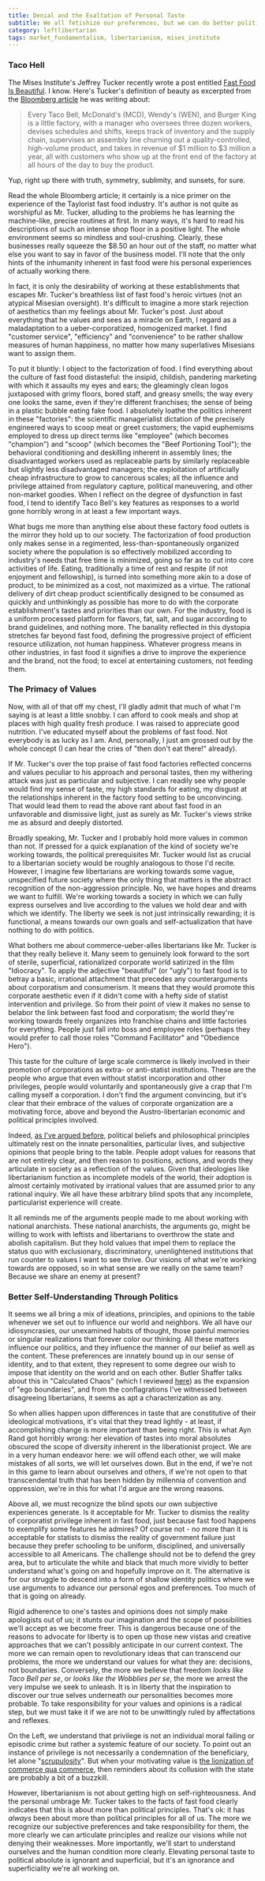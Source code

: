 ```yaml
---
title: Denial and the Exaltation of Personal Taste
subtitle: We all fetishize our preferences, but we can do better politics than that
category: leftlibertarian
tags: market_fundamentalism, libertarianism, mises_institute
---
```

### Taco Hell ###
The Mises Institute's Jeffrey Tucker recently wrote a post entitled [Fast Food Is Beautiful](http://blog.mises.org/17177/fast-food-is-beautiful/). I know. Here's Tucker's definition of beauty as excerpted from the [Bloomberg article](http://www.businessweek.com/magazine/content/11_20/b4228064581642.htm) he was writing about:

>Every Taco Bell, McDonald's (MCD), Wendy's (WEN), and Burger King is a little factory, with a manager who oversees three dozen workers, devises schedules and shifts, keeps track of inventory and the supply chain, supervises an assembly line churning out a quality-controlled, high-volume product, and takes in revenue of $1 million to $3 million a year, all with customers who show up at the front end of the factory at all hours of the day to buy the product.

Yup, right up there with truth, symmetry, sublimity, and sunsets, for sure.

Read the whole Bloomberg article; it certainly is a nice primer on the experience of the Taylorist fast food industry. It's author is not quite as worshipful as Mr. Tucker, alluding to the problems he has learning the machine-like, precise routines at first. In many ways, it's hard to read his descriptions of such an intense shop floor in a positive light. The whole environment seems so mindless and soul-crushing. Clearly, these businesses really squeeze the $8.50 an hour out of the staff, no matter what else you want to say in favor of the business model. I'll note that the only hints of the inhumanity inherent in fast food were his personal experiences of actually working there.

In fact, it is only the desirability of working at these establishments that escapes Mr. Tucker's breathless list of fast food's heroic virtues (not an atypical Misesian oversight). It's difficult to imagine a more stark rejection of aesthetics than my feelings about Mr. Tucker's post. Just about everything that he values and sees as a miracle on Earth, I regard as a maladaptation to a ueber-corporatized, homogenized market. I find "customer service", "efficiency" and "convenience" to be rather shallow measures of human happiness, no matter how many superlatives Misesians want to assign them.

To put it bluntly: I object to the factorization of food. I find everything about the culture of fast food distasteful: the insipid, childish, pandering marketing with which it assaults my eyes and ears; the gleamingly clean logos juxtaposed with grimy floors, bored staff, and greasy smells; the way every one looks the same, even if they're different franchises; the sense of being in a plastic bubble eating fake food. I absolutely loathe the politics inherent in these "factories": the scientific managerialist dictation of the precisely engineered ways to scoop meat or greet customers; the vapid euphemisms employed to dress up direct terms like "employee" (which becomes "champion") and "scoop" (which becomes the "Beef Portioning Tool"); the behavioral conditioning and deskilling inherent in assembly lines; the disadvantaged workers used as replaceable parts by similarly replaceable but slightly less disadvantaged managers; the exploitation of artificially cheap infrastructure to grow to cancerous scales; all the influence and privilege attained from regulatory capture, political maneuvering, and other non-market goodies. When I reflect on the degree of dysfunction in fast food, I tend to identify Taco Bell's key features as responses to a world gone horribly wrong in at least a few important ways.

What bugs me more than anything else about these factory food outlets is the mirror they hold up to our society. The factorization of food production only makes sense in a regimented, less-than-spontaneously organized society where the population is so effectively mobilized according to industry's needs that free time is minimized, going so far as to cut into core activities of life. Eating, traditionally a time of rest and respite (if not enjoyment and fellowship), is turned into something more akin to a dose of product, to be minimized as a cost, not maximized as a virtue.  The rational delivery of dirt cheap product scientifically designed to be consumed as quickly and unthinkingly as possible has more to do with the corporate establishment's tastes and priorities than our own.  For the industry, food is a uniform processed platform for flavors, fat, salt, and sugar according to brand guidelines, and nothing more. The banality reflected in this dystopia stretches far beyond fast food, defining the progressive project of efficient resource utilization, not human happiness. Whatever progress means in other industries, in fast food it signifies a drive to improve the experience and the brand, not the food; to excel at entertaining customers, not feeding them.

### The Primacy of Values ###
Now, with all of that off my chest, I'll gladly admit that much of what I'm saying is at least a little snobby. I can afford to cook meals and shop at places with high quality fresh produce. I was raised to appreciate good nutrition. I've educated myself about the problems of fast food. Not everybody is as lucky as I am. And, personally, I just am grossed out by the whole concept (I can hear the cries of "then don't eat there!" already).

If Mr. Tucker's over the top praise of fast food factories reflected concerns and values peculiar to his approach and personal tastes, then my withering attack was just as particular and subjective. I can readily see why people would find my sense of taste, my high standards for eating, my disgust at the relationships inherent in the factory food setting to be unconvincing. That would lead them to read the above rant about fast food in an unfavorable and dismissive light, just as surely as Mr. Tucker's views strike me as absurd and deeply distorted.

Broadly speaking, Mr. Tucker and I probably hold more values in common than not. If pressed for a quick explanation of the kind of society we're working towards, the political prerequisites Mr. Tucker would list as crucial to a libertarian society would be roughly analogous to those I'd recite. However, I imagine few libertarians are working towards some vague, unspecified future society where the only thing that matters is the abstract recognition of the non-aggression principle. No, we have hopes and dreams we want to fulfill. We're working towards a society in which we can fully express ourselves and live according to the values we hold dear and with which we identify. The liberty we seek is not just intrinsically rewarding; it is functional, a means towards our own goals and self-actualization that have nothing to do with politics.

What bothers me about commerce-ueber-alles libertarians like Mr. Tucker is that they really believe it. Many seem to genuinely look forward to the sort of sterile, superficial, rationalized corporate world satirized in the film "Idiocracy". To apply the adjective "beautiful" (or "ugly") to fast food is to betray a basic, irrational attachment that precedes any counterarguments about corporatism and consumerism. It means that they would promote this corporate aesthetic even if it didn't come with a hefty side of statist intervention and privilege. So from their point of view it makes no sense to belabor the link between fast food and corporatism; the world they're working towards freely organizes into franchise chains and little factories for everything. People just fall into boss and employee roles (perhaps they would prefer to call those roles "Command Facilitator" and "Obedience Hero").

This taste for the culture of large scale commerce is likely involved in their promotion of corporations as extra- or anti-statist institutions. These are the people who argue that even without statist incorporation and other privileges, people would voluntarily and spontaneously give a crap that I'm calling myself a corporation. I don't find the argument convincing, but it's clear that their embrace of the values of corporate organization are a motivating force, above and beyond the Austro-libertarian economic and political principles involved. 

Indeed, [as I've argued before](http://socialmemorycomplex.net/leftlibertarian/2011/01/11/on-changing-our-world/), political beliefs and philosophical principles ultimately rest on the innate personalities, particular lives, and subjective opinions that people bring to the table. People adopt values for reasons that are not entirely clear, and then reason to positions, actions, and words they articulate in society as a reflection of the values. Given that ideologies like libertarianism function as incomplete models of the world, their adoption is almost certainly motivated by irrational values that are assumed prior to any rational inquiry. We all have these arbitrary blind spots that any incomplete, particularist experience will create.

It all reminds me of the arguments people made to me about working with national anarchists. These national anarchists, the arguments go, might be willing to work with leftists and libertarians to overthrow the state and abolish capitalism. But they hold values that impel them to replace the status quo with exclusionary, discriminatory, unenlightened institutions that run counter to values I want to see thrive. Our visions of what we're working towards are opposed, so in what sense are we really on the same team? Because we share an enemy at present?

### Better Self-Understanding Through Politics ###
It seems we all bring a mix of ideations, principles, and opinions to the table whenever we set out to influence our world and neighbors. We all have our idiosyncrasies, our unexamined habits of thought, those painful memories or singular realizations that forever color our thinking. All these matters influence our politics, and they influence the manner of our belief as well as the content. These preferences are innately bound up in our sense of identity, and to that extent, they represent to some degree our wish to impose that identity on the world and on each other. Butler Shaffer talks about this in "Calculated Chaos" (which I reviewed [here](http://socialmemorycomplex.net/2008/06/02/a-review-of-butler-shaffers-calculated-chaos/)) as the expansion of "ego boundaries", and from the conflagrations I've witnessed between disagreeing libertarians, it seems as apt a characterization as any.

So when allies happen upon differences in taste that are constitutive of their ideological motivations, it's vital that they tread lightly - at least, if accomplishing change is more important than being right. This is what Ayn Rand got horribly wrong: her elevation of tastes into moral absolutes obscured the scope of diversity inherent in the liberationist project. We are in a very human endeavor here: we will offend each other, we will make mistakes of all sorts, we will let ourselves down. But in the end, if we're not in this game to learn about ourselves and others, if we're not open to that transcendental truth that has been hidden by millennia of convention and oppression, we're in this for what I'd argue are the wrong reasons.

Above all, we must recognize the blind spots our own subjective experiences generate. Is it acceptable for Mr. Tucker to dismiss the reality of corporatist privilege inherent in fast food, just because fast food happens to exemplify some features he admires? Of course not - no more than it is acceptable for statists to dismiss the reality of government failure just because they prefer schooling to be uniform, disciplined, and universally accessible to all Americans. The challenge should not be to defend the grey area, but to articulate the white and black that much more vividly to better understand what's going on and hopefully improve on it. The alternative is for our struggle to descend into a form of shallow identity politics where we use arguments to advance our personal egos and preferences. Too much of that is going on already.

Rigid adherence to one's tastes and opinions does not simply make apologists out of us; it stunts our imagination and the scope of possibilities we'll accept as we become freer. This is dangerous because one of the reasons to advocate for liberty is to open up those new vistas and creative approaches that we can't possibly anticipate in our current context. The more we can remain open to revolutionary ideas that can transcend our problems, the more we understand our values for what they are: decisions, not boundaries. Conversely, the more we believe that freedom _looks like Taco Bell per se_, or _looks like the Wobblies per se_, the more we arrest the very impulse we seek to unleash. It is in liberty that the inspiration to discover our true selves underneath our personalities becomes more probable. To take responsibility for your values and opinions is a radical step, but we must take it if we are not to be unwittingly ruled by affectations and reflexes.

On the Left, we understand that privilege is not an individual moral failing or episodic crime but rather a systemic feature of our society. To point out an instance of privilege is not necessarily a condemnation of the beneficiary, let alone "[scrupulosity](http://blog.mises.org/17179/scrupulosity-and-the-condemnation-of-every-existing-business/)". But when your motivating value is [the lionization of commerce qua commerce](http://socialmemorycomplex.net/leftlibertarian/2010/12/02/liberty-the-mother-of-any-market-worth-having/), then reminders about its collusion with the state are probably a bit of a buzzkill.

However, libertarianism is not about getting high on self-righteousness. And the personal umbrage Mr. Tucker takes to the facts of fast food clearly indicates that this is about more than political principles. That's ok: it has _always_ been about more than political principles for all of us. The more we recognize our subjective preferences and take responsibility for them, the more clearly we can articulate principles and realize our visions while not denying their weaknesses. More importantly, we'll start to understand ourselves and the human condition more clearly. Elevating personal taste to political absolute is ignorant and superficial, but it's an ignorance and superficiality we're all working on.